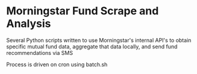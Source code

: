 # Morningstar Fund Scrape and Analysis

Several Python scripts written to use Morningstar's internal API's to obtain specific mutual fund data, aggregate that data locally, and send fund recommendations via SMS  
  
Process is driven on cron using batch.sh
